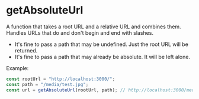 # getAbsoluteUrl

A function that takes a root URL and a relative URL and combines them. Handles URLs that do and don't begin and end with slashes.

- It's fine to pass a path that may be undefined. Just the root URL will be returned.
- It's fine to pass a path that may already be absolute. It will be left alone.

Example:

```js
const rootUrl = "http://localhost:3000/";
const path = "/media/test.jpg";
const url = getAbsoluteUrl(rootUrl, path); // http://localhost:3000/media/test.jpg
```

